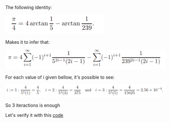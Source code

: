 The following identity:

![image1](image1.png)

Makes it to infer that:

![image2](image2.png)

For each value of i given bellow, it's possible to see:

![image3](image3.png)

So 3 iteractions is enough

Let's verify it with this [code](arctanAproximation.c)
